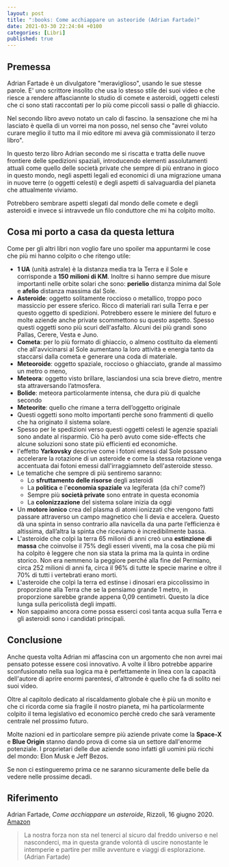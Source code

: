 ```yaml
---
layout: post
title: ":books: Come acchiappare un asteoride (Adrian Fartade)"
date: 2021-03-30 22:24:04 +0100
categories: [Libri]
published: true
---
```


## Premessa

Adrian Fartade è un divulgatore "meraviglioso", usando le sue stesse parole. E' uno scrittore insolito che usa lo stesso stile dei suoi video e che riesce a rendere affasciannte lo studio di comete e asteroidi, oggetti celesti che ci sono stati raccontati per lo più come piccoli sassi o palle di ghiaccio.

Nel secondo libro avevo notato un calo di fascino. la sensazione che mi ha lasciato è quella di un vorrei ma non posso, nel senso che "avrei voluto curare meglio il tutto ma il mio editore mi aveva già commissionato il terzo libro".

In questo terzo libro Adrian secondo me si riscatta e tratta delle nuove frontiere delle spedizioni spaziali, introducendo elementi assolutamenti attuali come quello delle società private che sempre di più entrano in gioco in questo mondo, negli aspetti legali ed economici di una migrazione umana in nuove terre (o oggetti celesti) e degli aspetti di salvaguardia del pianeta che attualmente viviamo.

Potrebbero sembrare aspetti slegati dal mondo delle comete e degli asteroidi e invece si intravvede un filo conduttore che mi ha colpito molto.

## Cosa mi porto a casa da questa lettura

Come per gli altri libri non voglio fare uno spoiler ma appuntarmi le cose che più mi hanno colpito o che ritengo utile:

- **1 UA** (unità astrale) è la distanza media tra la Terra e il Sole e corrisponde a **150 milioni di KM**. Inoltre si hanno sempre due misure importanti nelle orbite solari che sono: **perielio** distanza minima dal Sole e **afelio** distanza massima dal Sole.
- **Asteroide**: oggetto solitamente roccioso o metallico, troppo poco massiccio per essere sferico. Ricco di materiali rari sulla Terra e per questo oggetto di spedizioni. Potrebbero essere le miniere del futuro e molte aziende anche private scommettono su questo aspetto. Spesso questi oggetti sono più scuri dell'asfalto. Alcuni dei più grandi sono Pallas, Cerere, Vesta e Juno.
- **Cometa**: per lo più formato di ghiaccio, o almeno costituito da elementi che all'avvicinarsi al Sole aumentano la loro attività e energia tanto da staccarsi dalla cometa e generare una coda di materiale.
- **Meteoroide**: oggetto spaziale, roccioso o ghiacciato, grande al massimo un metro o meno,
- **Meteora**: oggetto visto brillare, lasciandosi una scia breve dietro, mentre sta attraversando l’atmosfera.
- **Bolide**: meteora particolarmente intensa, che dura più di qualche secondo
- **Meteorite**: quello che rimane a terra dell’oggetto originale
- Questi oggetti sono molto importanti perchè sono frammenti di quello che ha originato il sistema solare.
- Spesso per le spedizioni verso questi oggetti celesti le agenzie spaziali sono andate al risparmio. Ciò ha però avuto come side-effects che alcune soluzioni sono state più efficienti ed economiche.
- l'effetto **Yarkovsky** descrive come i fotoni emessi dal Sole possano accelerare la rotazione di un asteroide e come la stessa rotazione venga accentuata dai fotoni emessi dall'irraggiamneto dell'asteroide stesso.
- Le tematiche che sempre di più sentiremo saranno:
  - Lo **sfruttamento delle risorse** degli asteroidi
  - La **politica** e l'**economia spaziale** va legiferata (da chi? come?)
  - Sempre più **società private** sono entrate in questa economia
  - La **colonizzazione** del sistema solare inizia da oggi
- Un **motore ionico** crea del plasma di atomi ionizzati che vengono fatti passare attraverso un campo magnetico che li devia e accelera. Questo dà una spinta in senso contrario alla navicella da una parte l’efficienza è altissima, dall’altra la spinta che riceviamo è incredibilmente bassa.
- L'asteroide che colpì la terra 65 milioni di anni creò una **estinzione di massa** che coinvolse il 75% degli esseri viventi, ma la cosa che più mi ha colpito è leggere che non sia stata la prima ma la quinta in ordine storico. Non era nemmeno la peggiore perché alla fine del Permiano, circa 252 milioni di anni fa, circa il 96% di tutte le specie marine e oltre il 70% di tutti i vertebrati erano morti.
- L'asteroide che colpì la terra ed estinse i dinosari era piccolissimo in proporzione alla Terra che se la pensiamo grande 1 metro, in proporzione sarebbe grande appena 0,09 centimetri. Questo la dice lunga sulla pericolistà degli impatti.
- Non sappaimo ancora come possa esserci così tanta acqua sulla Terra e gli asteroidi sono i candidati principali.

## Conclusione

Anche questa volta Adrian mi affascina con un argomento che non avrei mai pensato potesse essere così innovativo. A volte il libro potrebbe apparire sconfusionato nella sua logica ma è perfettamente in linea con la capacità dell'autore di aprire enormi parentesi, d'altronde è quello che fa di solito nei suoi video.

Oltre al capitolo dedicato al riscaldamento globale che è più un monito e che ci ricorda come sia fragile il nostro pianeta, mi ha particolarmente colpito il tema legislativo ed economico perchè credo che sarà veramente centrale nel prossimo futuro.

Molte nazioni ed in particolare sempre più aziende private come la **Space-X** e **Blue Origin** stanno dando prova di come sia un settore dall'enorme potenziale. I proprietari delle due aziende sono infatti gli uomini più ricchi del mondo: Elon Musk e Jeff Bezos.

Se non ci estingueremo prima ce ne saranno sicuramente delle belle da vedere nelle prossime decadi.

## Riferimento

Adrian Fartade, _Come acchiappare un asteroide_, Rizzoli, 16 giugno 2020. [Amazon](https://www.amazon.it/Come-acchiappare-asteroide-scoperta-aiuteranno-ebook/dp/B085PXXT3Z/ref=tmm_kin_swatch_0?_encoding=UTF8&qid=1610894353&sr=8-1)

> La nostra forza non sta nel tenerci al sicuro dal freddo universo e nel nasconderci, ma in questa grande volontà di uscire nonostante le intemperie e partire per mille avventure e viaggi di esplorazione. (Adrian Fartade)
